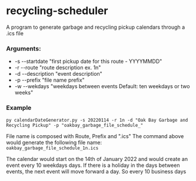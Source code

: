 # recycling-scheduler
A program to generate garbage and recycling pickup calendars through a .ics file

### Arguments:

- -s  --startdate   "first pickup date for this route - YYYYMMDD"
- -r  --route  "route description ex. 1n"
- -d  --description   "event description"
- -p  --prefix   "file name prefix"
- -w  --wekdays   "weekdays between events Default: ten weekdays or two weeks"

### Example

` py calendarDateGenerator.py -s 20220114 -r 1n -d "Oak Bay Garbage and Recycling Pickup" -p "oakbay_garbage_file_schedule_" `

File name is composed with Route, Prefix and ".ics" The command above would generate the following file name: `oakbay_garbage_file_schedule_1n.ics`

The calendar would start on the 14th of January 2022 and would create an event every 10 weekdays days. If there is a holiday in the days between events,
the next event will move forward a day. So every 10 business days